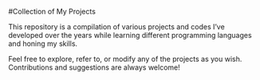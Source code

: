 #Collection of My Projects

This repository is a compilation of various projects and codes I’ve developed over the years while learning different programming languages and honing my skills.

Feel free to explore, refer to, or modify any of the projects as you wish. Contributions and suggestions are always welcome!